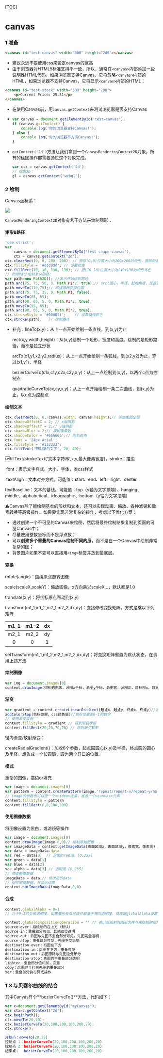 [TOC]

# canvas

### 1 准备

```HTML
<canvas id="test-canvas" width="300" height="200"></canvas>
```

- 建议永远不要使用css来设定canvas的宽高
- 由于浏览器对HTML5标准支持不一致，所以，通常在`<canvas>`内部添加一些说明性HTML代码，如果浏览器支持Canvas，它将忽略`<canvas>`内部的HTML，如果浏览器不支持Canvas，它将显示`<canvas>`内部的HTML： 

```HTML 
<canvas id="test-stock" width="300" height="200">
    <p>Current Price: 25.51</p>
</canvas>
```

- 在使用Canvas前，用`canvas.getContext`来测试浏览器是否支持Canvas 

- ```JavaScript
  var canvas = document.getElementById('test-canvas');
  if (canvas.getContext) {
      console.log('你的浏览器支持Canvas!');
  } else {
      console.log('你的浏览器不支持Canvas!');
  }
  ```

- `getContext('2d')`方法让我们拿到一个`CanvasRenderingContext2D`对象，所有的绘图操作都需要通过这个对象完成。 

  ```JavaScript
  var ctx = canvas.getContext('2d');
  // 绘制3D：
  gl = canvas.getContext("webgl");
  ```

### 2 绘制

Canvas坐标系：

![](D:\文件\前端\笔记\JS_CSS查漏补缺\imgs\canvas坐标系.png)

`CanvasRenderingContext2D`对象有若干方法来绘制图形： 

#### **矩形&路径**

```JavaScript
'use strict';
var
    canvas = document.getElementById('test-shape-canvas'),
    ctx = canvas.getContext('2d');
ctx.clearRect(0, 0, 200, 200); // 擦除(0,0)位置大小为200x200的矩形，擦除的意思是把该区域变为透明
ctx.fillStyle = '#dddddd'; // 设置颜色
ctx.fillRect(10, 10, 130, 130); // 把(10,10)位置大小为130x130的矩形涂色
// 利用Path绘制复杂路径:
var path=new Path2D(); //表示开始绘制路径
path.arc(75, 75, 50, 0, Math.PI*2, true);// arc(圆心，半径，起始角度，是否逆时针)
path.moveTo(110,75);// 路径游标变换位置
path.arc(75, 75, 35, 0, Math.PI, false);
path.moveTo(65, 65);
path.arc(60, 65, 5, 0, Math.PI*2, true);
path.moveTo(95, 65);
path.arc(90, 65, 5, 0, Math.PI*2, true);
ctx.strokeStyle = '#0000ff';	// 设置路径颜色
ctx.stroke(path);	// 绘制路径
```

- 补充：lineTo(x,y)：从上一点开始绘制一条直线，到(x,y)为止

  rect(x,y,width,height)：从(x,y)绘制一个矩形，宽度和高度。绘制的是矩形路径，而不是独立形状

  arcTo(x1,y1,x2,y2,radius)：从上一点开始绘制一条弧线，到(x2,y2)为止，穿过(x1,y1)，半径

  bezierCurveTo(c1x,c1y,c2x,c2y,x,y)：从上一点绘制到(x,y)，以两个c点为控制点

  quadraticCurveTo(cx,cy,x,y)：从上一点开始绘制一条二次曲线，到(x,y)为止，以c点为控制点

#### **绘制文本**

```JavaScript
ctx.clearRect(0, 0, canvas.width, canvas.height);// 清空绘图区域
ctx.shadowOffsetX = 2; // x轴阴影
ctx.shadowOffsetY = 2;// y轴阴影
ctx.shadowBlur = 2;// 模糊像素数
ctx.shadowColor = '#666666';// 阴影颜色
ctx.font = '24px Arial';
ctx.fillStyle = '#333333';
ctx.fillText('带阴影的文字', 20, 40);
```

:up:fillText/strokeText('文本字符串',x,y,最大像素宽度)，stroke：描边

​	font：表示文字样式、大小、字体，类css样式

​	textAlign：文本对齐方式。可能值：start、end、left、right、center

​	textBaseline：文本的基线。可能值：top（y轴为文字顶端）、hanging、middle、alphabetical、ideographic、bottom（y轴为文字顶端）

:warning:Canvas除了能绘制基本的形状和文本，还可以实现动画、缩放、各种滤镜和像素转换等高级操作。如果要实现非常复杂的操作，考虑以下优化方案：

- 通过创建一个不可见的Canvas来绘图，然后将最终绘制结果复制到页面的可见Canvas中；
- 尽量使用整数坐标而不是浮点数；
- 可以**创建多个重叠的Canvas绘制不同的层**，而不是在一个Canvas中绘制非常复杂的图；
- 背景图片如果不变可以直接用`<img>`标签并放到最底层。

#### **变换**

rotate(angle)：围绕原点旋转图像

scale(scaleX,scaleY)：缩放图像，x方向乘以scaleX...，默认都是1.0

translate(x,y)：将坐标原点移动到(x,y)

transform(m1_1,m1_2,m2_1,m2_2,dx,dy)：直接修改变换矩阵，方式是乘以下列矩阵

| m1_1 | m1-2 |  dx  |
| :--: | :--: | :--: |
| m2_1 | m2_2 |  dy  |
|  0   |  0   |  1   |

setTransform(m1_1,m1_2,m2_1,m2_2,dx,dy)：将变换矩阵重置为默认状态，在调用上述方法

#### **绘制图像**

```JavaScript
var img = document.images[0]
content.drawImage(得到的图像，源图x坐标，源图y坐标，源图宽，源图高，目标图x，目标图y，目标图宽，目标图高) 
```

#### **渐变**

```JavaScript
var gradient = content.createLinearGradient(起点x，起点y，终点x，终点y)//返回一个指定大小的渐变的实例
addColorStop(色标位置，css颜色值)//色标位置是0-1的数字
// 使用渐变实例
context.fillStyle = gradient // 得到渐变模板
context.fillRect(20,20,70,70) // 绘制渐变矩形
```

径向渐变/放射渐变：

createRadialGradient()：加收6个参数，起点园圆心(x,y)及半径，终点圆的圆心及半径。想象成一个长圆筒，圆为两个开口的位置。

#### **模式**

重复的图像，描边or填充

```javascript
var image = document.images[0]
var pattern = content.createPattern(image,'repeat/repeat-x/repeat-y/no-repeat')
// image的参数也可以是一个<video>元素，或另一个<canvas>元素
content.fillStyle = pattern
content.fillRect(0,0,100,100)
```

#### **使用图像数据**

将图像设置为黑白，或滤镜等操作

```javascript
var image = document.images[0]
context.drawImage(image,0,0)// 绘制原始图像
var imaageData = context.getImageData(画面区域x，画面区域y，像素宽，像素高) // 取得图像数据
var data = imageData.data  
var red = data[0]  // 源图的red值，[0,255]
var green = data[1]
var blue = data[2]
vae alpha = data[3] // 透明度 [0,255]
// 修改图像数据
imageData = data // 修改后的data
// 回写图像数据，并显示结果
context.putImageData(imageData,0,0)
```

#### **合成**

```JavaScript
content.globalAlpha = 0~1
// 介于0-1的全局透明度，如果要所有后续操作都基于相同透明度，就先把globalAlpha设置为适当的值，然后绘制，最后在设回默认值0

context.globalCompositionOperation = '' // 表示后绘制的图形怎样与先绘制的图形结合
source-over：后绘制的在上方（默认）
source-in：重叠部分可见，其他部位透明
source-out：后图与先图不重叠部分可见，先图完全透明
source-atop：重叠部分可见，先图不受影响
destination-over：后图在下方
destination-in：后图在下方，重叠可见
destination-out：后图擦除与先图重叠部分
destination-atop：先图的不重叠部分透明
lighter：重叠部分值相加，变量
copy：后图完全代替先图的重叠部分
xor：重叠部分执行异或操作
```



### 1.3 与贝塞尔曲线的结合

其中Canvas有个**bezierCurveTo()**方法，代码如下： 

```JavaScript
var c=document.getElementById("myCanvas");
var ctx=c.getContext("2d");
ctx.beginPath();
ctx.moveTo(20,20);
ctx.bezierCurveTo(20,100,200,100,200,20);
ctx.stroke();

开始点：moveTo(20,20)
控制点 1：bezierCurveTo(20,100,200,100,200,20)
控制点 2：bezierCurveTo(20,100,200,100,200,20)
结束点：  bezierCurveTo(20,100,200,100,200,20)
```















